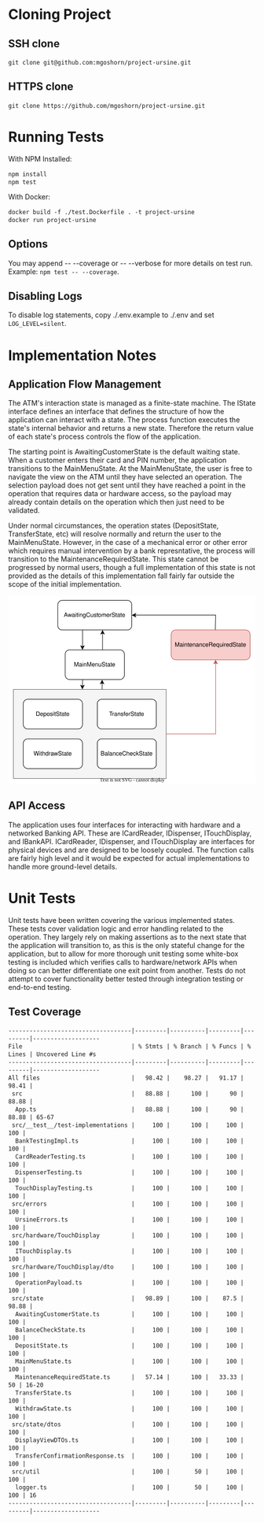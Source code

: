 # Cloning Project

## SSH clone

```
git clone git@github.com:mgoshorn/project-ursine.git
```

## HTTPS clone

```
git clone https://github.com/mgoshorn/project-ursine.git
```

# Running Tests

With NPM Installed:

```
npm install
npm test
```

With Docker:
```
docker build -f ./test.Dockerfile . -t project-ursine
docker run project-ursine
```

## Options
You may append -- --coverage or -- --verbose for more details on test run. Example: `npm test -- --coverage`.

## Disabling Logs
To disable log statements, copy ./.env.example to ./.env and set `LOG_LEVEL=silent`.

# Implementation Notes
## Application Flow Management

The ATM's interaction state is managed as a finite-state machine. The IState interface defines an interface that defines the structure of how the application can interact with a state. The process function executes the state's internal behavior and returns a new state. Therefore the return value of each state's process controls the flow of the application.

The starting point is AwaitingCustomerState is the default waiting state. When a customer enters their card and PIN number, the application transitions to the MainMenuState.  At the MainMenuState, the user is free to navigate the view on the ATM until they have selected an operation. The selection payload does not get sent until they have reached a point in the operation that requires data or hardware access, so the payload may already contain details on the operation which then just need to be validated.

Under normal circumstances, the operation states (DepositState, TransferState, etc) will resolve normally and return the user to the MainMenuState.  However, in the case of a mechanical error or other error which requires manual intervention by a bank represntative, the process will transition to the MaintenanceRequiredState. This state cannot be progressed by normal users, though a full implementation of this state is not provided as the details of this implementation fall fairly far outside the scope of the initial implementation.

![Application State Flow](/res/ursine-states.svg)

## API Access

The application uses four interfaces for interacting with hardware and a networked Banking API. These are ICardReader, IDispenser, ITouchDisplay, and IBankAPI. ICardReader, IDispenser, and ITouchDisplay are interfaces for physical devices and are designed to be loosely coupled. The function calls are fairly high level and it would be expected for actual implementations to handle more ground-level details.

# Unit Tests

Unit tests have been written covering the various implemented states. These tests cover validation logic and error handling related to the operation. They largely rely on making assertions as to the next state that the application will transition to, as this is the only stateful change for the application, but to allow for more thorough unit testing some white-box testing is included which verifies calls to hardware/network APIs when doing so can better differentiate one exit point from another. Tests do not attempt to cover functionality better tested through integration testing or end-to-end testing.

## Test Coverage

```
-----------------------------------|---------|----------|---------|---------|-------------------
File                               | % Stmts | % Branch | % Funcs | % Lines | Uncovered Line #s
-----------------------------------|---------|----------|---------|---------|-------------------
All files                          |   98.42 |    98.27 |   91.17 |   98.41 |
 src                               |   88.88 |      100 |      90 |   88.88 |
  App.ts                           |   88.88 |      100 |      90 |   88.88 | 65-67
 src/__test__/test-implementations |     100 |      100 |     100 |     100 |
  BankTestingImpl.ts               |     100 |      100 |     100 |     100 |
  CardReaderTesting.ts             |     100 |      100 |     100 |     100 |
  DispenserTesting.ts              |     100 |      100 |     100 |     100 |
  TouchDisplayTesting.ts           |     100 |      100 |     100 |     100 |
 src/errors                        |     100 |      100 |     100 |     100 |
  UrsineErrors.ts                  |     100 |      100 |     100 |     100 |
 src/hardware/TouchDisplay         |     100 |      100 |     100 |     100 |
  ITouchDisplay.ts                 |     100 |      100 |     100 |     100 |
 src/hardware/TouchDisplay/dto     |     100 |      100 |     100 |     100 |
  OperationPayload.ts              |     100 |      100 |     100 |     100 |
 src/state                         |   98.89 |      100 |    87.5 |   98.88 |
  AwaitingCustomerState.ts         |     100 |      100 |     100 |     100 |
  BalanceCheckState.ts             |     100 |      100 |     100 |     100 |
  DepositState.ts                  |     100 |      100 |     100 |     100 |
  MainMenuState.ts                 |     100 |      100 |     100 |     100 |
  MaintenanceRequiredState.ts      |   57.14 |      100 |   33.33 |      50 | 16-20
  TransferState.ts                 |     100 |      100 |     100 |     100 |
  WithdrawState.ts                 |     100 |      100 |     100 |     100 |
 src/state/dtos                    |     100 |      100 |     100 |     100 |
  DisplayViewDTOs.ts               |     100 |      100 |     100 |     100 |
  TransferConfirmationResponse.ts  |     100 |      100 |     100 |     100 |
 src/util                          |     100 |       50 |     100 |     100 |
  logger.ts                        |     100 |       50 |     100 |     100 | 16
-----------------------------------|---------|----------|---------|---------|-------------------
```